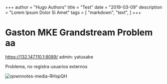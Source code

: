 +++
author = "Hugo Authors"
title = "Test"
date = "2019-03-09"
description = "Lorem Ipsum Dolor Si Amet"
tags = [
    "markdown",
    "text",
]
+++

Gaston MKE Grandstream Problem aa
========================

https://132.147.110.1:8089/
admin: yatusabe

Problema, no registra usuarios externos

![qownnotes-media-RHspQH](../test/qownnotes-media-RHspQH.png)
